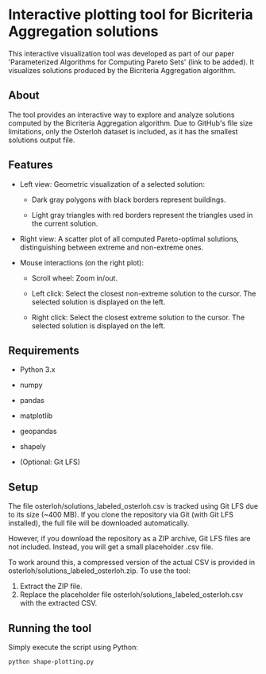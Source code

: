 # Interactive plotting tool for Bicriteria Aggregation solutions
This interactive visualization tool was developed as part of our paper 'Parameterized Algorithms for Computing Pareto Sets' (link to be added). It visualizes solutions produced by the Bicriteria Aggregation algorithm.

## About
The tool provides an interactive way to explore and analyze solutions computed by the Bicriteria Aggregation algorithm. Due to GitHub's file size limitations, only the Osterloh dataset is included, as it has the smallest solutions output file.

## Features
- Left view: Geometric visualization of a selected solution:

    - Dark gray polygons with black borders represent buildings.

    - Light gray triangles with red borders represent the triangles used in the current solution.

- Right view: A scatter plot of all computed Pareto-optimal solutions, distinguishing between extreme and non-extreme ones.

- Mouse interactions (on the right plot):

    - Scroll wheel: Zoom in/out.

    - Left click: Select the closest non-extreme solution to the cursor. The selected solution is displayed on the left.

    - Right click: Select the closest extreme solution to the cursor. The selected solution is displayed on the left.

## Requirements
- Python 3.x

- numpy
- pandas
- matplotlib
- geopandas
- shapely
- (Optional: Git LFS)

## Setup
The file osterloh/solutions_labeled_osterloh.csv is tracked using Git LFS due to its size (~400 MB).
If you clone the repository via Git (with Git LFS installed), the full file will be downloaded automatically.

However, if you download the repository as a ZIP archive, Git LFS files are not included. Instead, you will get a small placeholder .csv file.

To work around this, a compressed version of the actual CSV is provided in osterloh/solutions_labeled_osterloh.zip.
To use the tool:
1. Extract the ZIP file.
2. Replace the placeholder file osterloh/solutions_labeled_osterloh.csv with the extracted CSV.

## Running the tool
Simply execute the script using Python:

```bash
python shape-plotting.py
```


